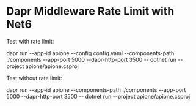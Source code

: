 # Dapr Middleware Rate Limit with Net6

Test with rate limit:

dapr run --app-id apione --config config.yaml --components-path ./components --app-port 5000 --dapr-http-port 3500 -- dotnet run --project apione/apione.csproj

Test without rate limit:

dapr run --app-id apione --components-path ./components --app-port 5000 --dapr-http-port 3500 -- dotnet run --project apione/apione.csproj